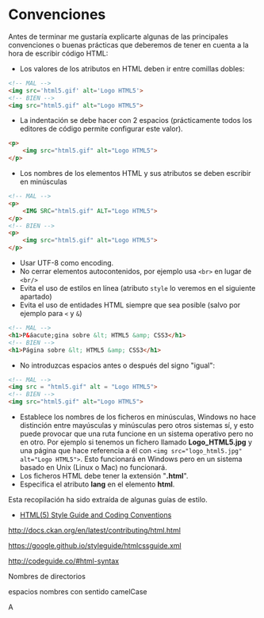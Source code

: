 # Convenciones

Antes de terminar me gustaría explicarte algunas de las principales convenciones o buenas prácticas que deberemos de tener en cuenta a la hora de escribir código HTML:
* Los valores de los atributos en HTML deben ir entre comillas dobles:
```html 
<!-- MAL -->
<img src='html5.gif' alt='Logo HTML5'>
<!-- BIEN -->
<img src="html5.gif" alt="Logo HTML5">
```
* La indentación se debe hacer con 2 espacios (prácticamente todos los editores de código permite configurar este valor).
```html
<p>
    <img src="html5.gif" alt="Logo HTML5">
</p>
```
* Los nombres de los elementos HTML y sus atributos se deben escribir en minúsculas
```html
<!-- MAL -->
<p>
    <IMG SRC="html5.gif" ALT="Logo HTML5">
</p>
<!-- BIEN -->
<p>
    <img src="html5.gif" alt="Logo HTML5">
</p>
```
* Usar UTF-8 como encoding.
* No cerrar elementos autocontenidos, por ejemplo usa ```<br>``` en lugar de ```<br/>```
* Evita el uso de estilos en línea (atributo ```style``` lo veremos en el siguiente apartado)
* Evita el uso de entidades HTML siempre que sea posible (salvo por ejemplo para ```<``` y ```&```)
```html
<!-- MAL -->
<h1>P&áacute;gina sobre &lt; HTML5 &amp; CSS3</h1>
<!-- BIEN -->
<h1>Página sobre &lt; HTML5 &amp; CSS3</h1>
```
* No introduzcas espacios antes o después del signo "igual":
```html
<!-- MAL -->
<img src = "html5.gif" alt = "Logo HTML5">
<!-- BIEN -->
<img src="html5.gif" alt="Logo HTML5">
```
* Establece los nombres de los ficheros en minúsculas, Windows no hace distinción entre mayúsculas y minúsculas pero otros sistemas sí, y esto puede provocar que una ruta funcione en un sistema operativo pero no en otro. Por ejemplo si tenemos un fichero llamado **Logo_HTML5.jpg** y una página que hace referencia a él con ```<img src="logo_html5.jpg" alt="Logo HTML5">```. Esto funcionará en Windows pero en un sistema basado en Unix (Linux o Mac) no funcionará.
* Los ficheros HTML debe tener la extensión "**.html**".
* Especifica el atributo **lang** en el elemento **html**.

Esta recopilación ha sido extraída de algunas guías de estilo.
* [HTML(5) Style Guide and Coding Conventions](http://www.w3schools.com/html/html5_syntax.asp)

http://docs.ckan.org/en/latest/contributing/html.html

https://google.github.io/styleguide/htmlcssguide.xml

http://codeguide.co/#html-syntax

Nombres de directorios

espacios
nombres con sentido
camelCase

A